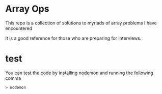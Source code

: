 # Array Ops

This repo is a collection of solutions to myriads of array problems I have encountered

It is a good reference for those who are preparing for interviews.

# test

You can test the code by installing nodemon
and running the following comma

`> nodemon`
